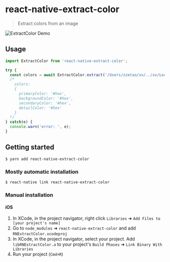 
# react-native-extract-color
> Extract colors from an image

![ExtractColor Demo](https://raw.githubusercontent.com/zzetao/react-native-extract-color/master/screenshots/demo.gif)

## Usage
```javascript
import ExtractColor from 'react-native-extract-color';

try {
  const colors = await ExtractColor.extract('/Users/zzetao/xx/../xx/LocalImagePath.png');
  /*
    colors:
    {
      primaryColor: '#hex',
      backgroundColor: '#hex',
      secondaryColor: '#hex',
      detailColor: '#hex'
    }
  */
} catch(e) {
  console.warn('error: ', e);
}
```
  
## Getting started

`$ yarn add react-native-extract-color`

### Mostly automatic installation

`$ react-native link react-native-extract-color`

### Manual installation

#### iOS

1. In XCode, in the project navigator, right click `Libraries` ➜ `Add Files to [your project's name]`
2. Go to `node_modules` ➜ `react-native-extract-color` and add `RNExtractColor.xcodeproj`
3. In XCode, in the project navigator, select your project. Add `libRNExtractColor.a` to your project's `Build Phases` ➜ `Link Binary With Libraries`
4. Run your project (`Cmd+R`)
